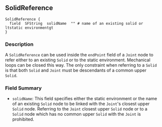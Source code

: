 ## SolidReference


```
SolidReference {
  field  SFString  solidName  "" # name of an existing solid or ltstatic environmentgt
}
```

### Description

A `SolidReference` can be used inside the `endPoint` field of a `Joint` node to
refer either to an existing `Solid` or to the static environment. Mechanical
loops can be closed this way. The only constraint when referring to a `Solid` is
that both `Solid` and `Joint` must be descendants of a common upper `Solid`.

### Field Summary

- `solidName`: This field specifies either the static environment or the name of an existing `Solid` node to be linked with the `Joint`'s closest upper `Solid` node. Referring to the `Joint` closest upper `Solid` node or to a `Solid` node which has no common upper `Solid` with the `Joint` is prohibited.

